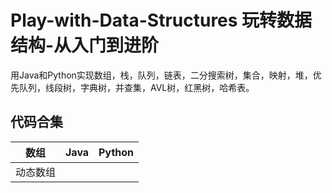 # Play-with-Data-Structures 玩转数据结构-从入门到进阶
用Java和Python实现数组，栈，队列，链表，二分搜索树，集合，映射，堆，优先队列，线段树，字典树，并查集，AVL树，红黑树，哈希表。

## 代码合集
|  数组   |   Java   |   Python   |
|  ----   |    ----  |  ------    |
|  动态数组   |         |         |
